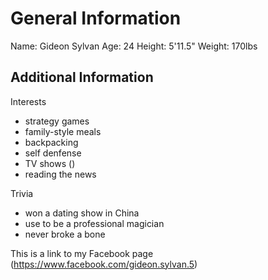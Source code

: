 General Information
===================

Name: Gideon Sylvan
Age: 24 
Height: 5'11.5"
Weight: 170lbs


Additional Information
----------------------

Interests
+ strategy games
+ family-style meals
+ backpacking
+ self denfense
+ TV shows ()
+ reading the news

Trivia
+ won a dating show in China
+ use to be a professional magician
+ never broke a bone

This is a link to my Facebook page (https://www.facebook.com/gideon.sylvan.5)